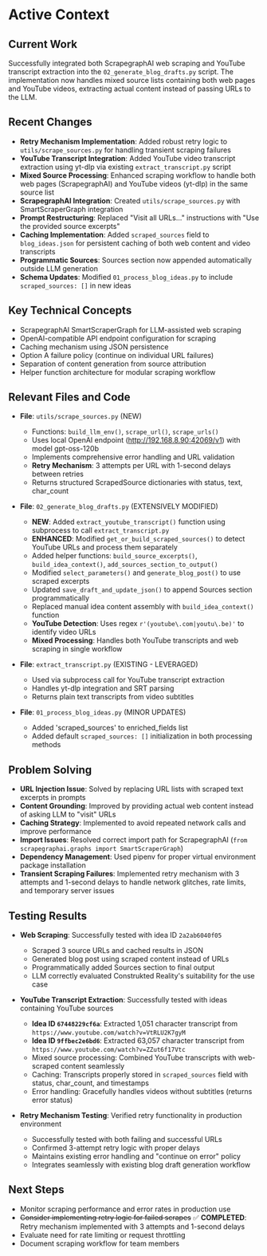 # Active Context

## Current Work
Successfully integrated both ScrapegraphAI web scraping and YouTube transcript extraction into the `02_generate_blog_drafts.py` script. The implementation now handles mixed source lists containing both web pages and YouTube videos, extracting actual content instead of passing URLs to the LLM.

## Recent Changes
- **Retry Mechanism Implementation**: Added robust retry logic to `utils/scrape_sources.py` for handling transient scraping failures
- **YouTube Transcript Integration**: Added YouTube video transcript extraction using yt-dlp via existing `extract_transcript.py` script
- **Mixed Source Processing**: Enhanced scraping workflow to handle both web pages (ScrapegraphAI) and YouTube videos (yt-dlp) in the same source list
- **ScrapegraphAI Integration**: Created `utils/scrape_sources.py` with SmartScraperGraph integration
- **Prompt Restructuring**: Replaced "Visit all URLs..." instructions with "Use the provided source excerpts"
- **Caching Implementation**: Added `scraped_sources` field to `blog_ideas.json` for persistent caching of both web content and video transcripts
- **Programmatic Sources**: Sources section now appended automatically outside LLM generation
- **Schema Updates**: Modified `01_process_blog_ideas.py` to include `scraped_sources: []` in new ideas

## Key Technical Concepts
- ScrapegraphAI SmartScraperGraph for LLM-assisted web scraping
- OpenAI-compatible API endpoint configuration for scraping
- Caching mechanism using JSON persistence
- Option A failure policy (continue on individual URL failures)
- Separation of content generation from source attribution
- Helper function architecture for modular scraping workflow

## Relevant Files and Code
- **File**: `utils/scrape_sources.py` (NEW)
  - Functions: `build_llm_env()`, `scrape_url()`, `scrape_urls()`
  - Uses local OpenAI endpoint (http://192.168.8.90:42069/v1) with model gpt-oss-120b
  - Implements comprehensive error handling and URL validation
  - **Retry Mechanism**: 3 attempts per URL with 1-second delays between retries
  - Returns structured ScrapedSource dictionaries with status, text, char_count

- **File**: `02_generate_blog_drafts.py` (EXTENSIVELY MODIFIED)
  - **NEW**: Added `extract_youtube_transcript()` function using subprocess to call `extract_transcript.py`
  - **ENHANCED**: Modified `get_or_build_scraped_sources()` to detect YouTube URLs and process them separately
  - Added helper functions: `build_source_excerpts()`, `build_idea_context()`, `add_sources_section_to_output()`
  - Modified `select_parameters()` and `generate_blog_post()` to use scraped excerpts
  - Updated `save_draft_and_update_json()` to append Sources section programmatically
  - Replaced manual idea content assembly with `build_idea_context()` function
  - **YouTube Detection**: Uses regex `r'(youtube\.com|youtu\.be)'` to identify video URLs
  - **Mixed Processing**: Handles both YouTube transcripts and web scraping in single workflow

- **File**: `extract_transcript.py` (EXISTING - LEVERAGED)
  - Used via subprocess call for YouTube transcript extraction
  - Handles yt-dlp integration and SRT parsing
  - Returns plain text transcripts from video subtitles

- **File**: `01_process_blog_ideas.py` (MINOR UPDATES)
  - Added 'scraped_sources' to enriched_fields list
  - Added default `scraped_sources: []` initialization in both processing methods

## Problem Solving
- **URL Injection Issue**: Solved by replacing URL lists with scraped text excerpts in prompts
- **Content Grounding**: Improved by providing actual web content instead of asking LLM to "visit" URLs
- **Caching Strategy**: Implemented to avoid repeated network calls and improve performance
- **Import Issues**: Resolved correct import path for ScrapegraphAI (`from scrapegraphai.graphs import SmartScraperGraph`)
- **Dependency Management**: Used pipenv for proper virtual environment package installation
- **Transient Scraping Failures**: Implemented retry mechanism with 3 attempts and 1-second delays to handle network glitches, rate limits, and temporary server issues

## Testing Results
- **Web Scraping**: Successfully tested with idea ID `2a2ab6040f05`
  - Scraped 3 source URLs and cached results in JSON
  - Generated blog post using scraped content instead of URLs
  - Programmatically added Sources section to final output
  - LLM correctly evaluated Construkted Reality's suitability for the use case

- **YouTube Transcript Extraction**: Successfully tested with ideas containing YouTube sources
  - **Idea ID `67448229cf6a`**: Extracted 1,051 character transcript from `https://www.youtube.com/watch?v=VtRLU2K7gyM`
  - **Idea ID `9ffbec2e6bd6`**: Extracted 63,057 character transcript from `https://www.youtube.com/watch?v=ZZut6f17Vtc`
  - Mixed source processing: Combined YouTube transcripts with web-scraped content seamlessly
  - Caching: Transcripts properly stored in `scraped_sources` field with status, char_count, and timestamps
  - Error handling: Gracefully handles videos without subtitles (returns error status)

- **Retry Mechanism Testing**: Verified retry functionality in production environment
  - Successfully tested with both failing and successful URLs
  - Confirmed 3-attempt retry logic with proper delays
  - Maintains existing error handling and "continue on error" policy
  - Integrates seamlessly with existing blog draft generation workflow

## Next Steps
- Monitor scraping performance and error rates in production use
- ~~Consider implementing retry logic for failed scrapes~~ ✅ **COMPLETED**: Retry mechanism implemented with 3 attempts and 1-second delays
- Evaluate need for rate limiting or request throttling
- Document scraping workflow for team members

